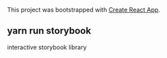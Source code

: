 This project was bootstrapped with [Create React App](https://github.com/facebook/create-react-app).

## yarn run storybook
interactive storybook library